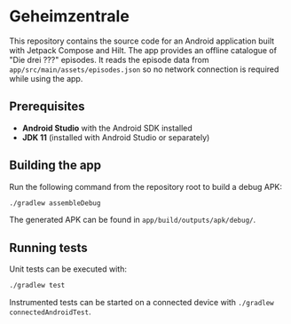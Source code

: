 # Geheimzentrale

This repository contains the source code for an Android application built with Jetpack Compose and Hilt.
The app provides an offline catalogue of "Die drei ???" episodes.
It reads the episode data from `app/src/main/assets/episodes.json` so no network connection is required while using the app.

## Prerequisites

- **Android Studio** with the Android SDK installed
- **JDK 11** (installed with Android Studio or separately)

## Building the app

Run the following command from the repository root to build a debug APK:

```bash
./gradlew assembleDebug
```

The generated APK can be found in `app/build/outputs/apk/debug/`.

## Running tests

Unit tests can be executed with:

```bash
./gradlew test
```

Instrumented tests can be started on a connected device with `./gradlew connectedAndroidTest`.

